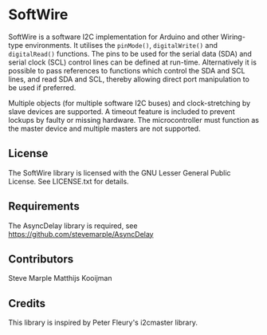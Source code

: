 SoftWire
========

SoftWire is a software I2C implementation for Arduino and other
Wiring-type environments. It utilises the `pinMode()`,
`digitalWrite()` and `digitalRead()` functions. The pins to be used
for the serial data (SDA) and serial clock (SCL) control lines can be
defined at run-time. Alternatively it is possible to pass references
to functions which control the SDA and SCL lines, and read SDA and
SCL, thereby allowing direct port manipulation to be used if
preferred.

Multiple objects (for multiple software I2C buses) and
clock-stretching by slave devices are supported. A timeout feature is
included to prevent lockups by faulty or missing hardware. The
microcontroller must function as the master device and multiple
masters are not supported.


License
-------

The SoftWire library is licensed with the GNU Lesser General Public
License. See LICENSE.txt for details.


Requirements
------------

The AsyncDelay library is required, see
https://github.com/stevemarple/AsyncDelay

Contributors
------------

Steve Marple
Matthijs Kooijman

Credits
-------

This library is inspired by Peter Fleury's i2cmaster library.
